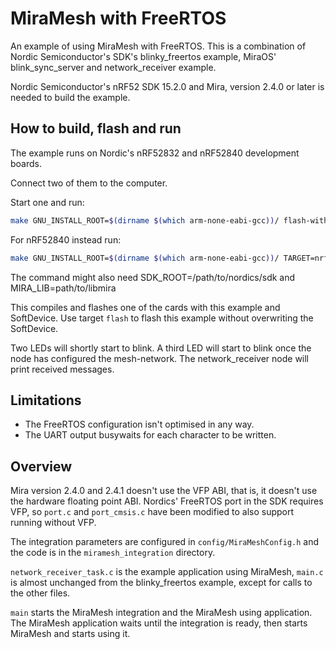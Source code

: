 # MiraMesh with FreeRTOS

An example of using MiraMesh with FreeRTOS.
This is a combination of Nordic Semiconductor's SDK's blinky_freertos example,
MiraOS' blink_sync_server and network_receiver example.

Nordic Semiconductor's nRF52 SDK 15.2.0 and Mira, version 2.4.0 or later is needed
to build the example.

## How to build, flash and run

The example runs on Nordic's nRF52832 and nRF52840 development boards.

Connect two of them to the computer.

Start one and run:
```sh
make GNU_INSTALL_ROOT=$(dirname $(which arm-none-eabi-gcc))/ flash-with-sd
```

For nRF52840 instead run:
```sh
make GNU_INSTALL_ROOT=$(dirname $(which arm-none-eabi-gcc))/ TARGET=nrf52840 flash-with-sd
```

The command might also need SDK_ROOT=/path/to/nordics/sdk and MIRA_LIB=path/to/libmira

This compiles and flashes one of the cards with this example and SoftDevice.
Use target `flash` to flash this example without overwriting the SoftDevice.

Two LEDs will shortly start to blink. A third LED will start
to blink once the node has configured the mesh-network.
The network_receiver node will print received messages.


## Limitations

* The FreeRTOS configuration isn't optimised in any way.
* The UART output busywaits for each character to be written.

## Overview

Mira version 2.4.0 and 2.4.1 doesn't use the VFP ABI, that is,
it doesn't use the hardware floating point ABI. Nordics' FreeRTOS port
in the SDK requires VFP, so `port.c` and `port_cmsis.c` have been modified
to also support running without VFP.


The integration parameters are configured in `config/MiraMeshConfig.h`
and the code is in the `miramesh_integration` directory.

`network_receiver_task.c` is the example application using MiraMesh, `main.c` is almost
unchanged from the blinky_freertos example, except for calls to the
other files.

`main` starts the MiraMesh integration and the MiraMesh using application.
The MiraMesh application waits until the integration is ready, then
starts MiraMesh and starts using it.
